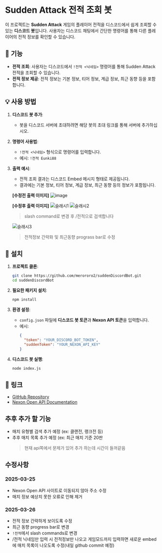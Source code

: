 # Sudden Attack 전적 조회 봇

이 프로젝트는 **Sudden Attack** 게임의 플레이어 전적을 디스코드에서 쉽게 조회할 수 있는 **디스코드 봇**입니다. 사용자는 디스코드 채팅에서 간단한 명령어를 통해 다른 플레이어의 전적 정보를 확인할 수 있습니다.

## 🚀 기능

- **전적 조회**: 사용자는 디스코드에서 `!전적 <닉네임>` 명령어를 통해 Sudden Attack 전적을 조회할 수 있습니다.
- **전적 정보 제공**: 전적 정보는 기본 정보, 티어 정보, 계급 정보, 최근 동향 등을 포함합니다.

## 💡 사용 방법

1. **디스코드 봇 추가**: 
    - 봇을 디스코드 서버에 초대하려면 해당 봇의 초대 링크를 통해 서버에 추가하십시오.

2. **명령어 사용법**: 
    - `!전적 <닉네임>` 형식으로 명령어를 입력합니다.
    - 예시: `!전적 Eunki88 `
      
3. **출력 예시**:
    - 전적 조회 결과는 디스코드 Embed 메시지 형태로 제공됩니다.
    - 결과에는 기본 정보, 티어 정보, 계급 정보, 최근 동향 등의 정보가 포함됩니다.
   
   **[수정전 출력 이미지]**
     ![image](https://github.com/user-attachments/assets/8ef29c4f-07ba-407f-b403-5c5f69cf25df)
   
   **[수정후 출력 이미지]**
     ![슬래시1](https://github.com/user-attachments/assets/09e55654-a02f-4d3d-813e-a4ec239e8680)
     ![슬래시2](https://github.com/user-attachments/assets/e5a2c6a3-98d2-410c-9035-4094ea53bae9)
   
     > slash command로 변경 후 /전적으로 검색합니다
      
     ![슬래시3](https://github.com/user-attachments/assets/ad584349-7d3b-4cf2-9141-8513a05bd82d)
   
     > 전적정보 간략화 및 최근동향 prograss bar로 수정
## 🔧 설치

1. **프로젝트 클론**:
    ```bash
    git clone https://github.com/merororo2/suddenDiscordBot.git
    cd suddenDiscordBot
    ```

2. **필요한 패키지 설치**:
    ```bash
    npm install
    ```

3. **환경 설정**:
    - `config.json` 파일에 **디스코드 봇 토큰**과 **Nexon API 토큰**을 입력합니다.
    - 예시:
        ```json
        {
          "token": "YOUR_DISCORD_BOT_TOKEN",
          "suddenToken": "YOUR_NEXON_API_KEY"
        }
        ```

4. **디스코드 봇 실행**:
    ```bash
    node index.js
    ```

## 🔗 링크
- [GitHub Repository](https://github.com/merororo2/suddenDiscordBot)
- [Nexon Open API Documentation](https://openapi.nexon.com/ko/)

## 추후 추가 할 기능
- 매치 유형별 검색 추가 예정 (ex: 클랜전, 랭크전 등)
- 추후 매치 목록 추가 예정 (ex: 최근 매치 기준 20판
  > 현재 api쪽에서 문제가 있어 추가 하는데 시간이 들꺼같음

## 수정사항
### 2025-03-25
- Nexon Open API 사이트로 이동되지 않아 주소 수정
- 매치 정보 예상치 못한 오류로 인해 제거

### 2025-03-26
- 전적 정보 간략하게 보이도록 수정
- 최근 동향 progress bar로 변경
- `!전적`에서 slash commands로 변경
- /전적 닉네임만 입력 시 전적정보만 나오고 게임모드까지 입력하면 새로운 embed에 매치 목록이 나오도록 수정(내일 github commit 예정) 

